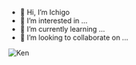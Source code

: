 - 👋 Hi, I’m Ichigo
- 👀 I’m interested in ...
- 🌱 I’m currently learning ...
- 💞️ I’m looking to collaborate on ...



<p><img align="center" src="https://github-readme-streak-stats.herokuapp.com/?user=mcnaveen&" alt="Ken" /></p>
<!---
keichigo/keichigo is  ✨ special ✨ repository because its `README.md` (this file) appears on your GitHub profile.
You can click the Preview link to take a look at your changes.
--->
